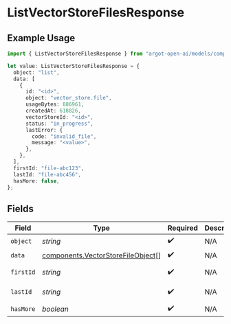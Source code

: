 # ListVectorStoreFilesResponse

## Example Usage

```typescript
import { ListVectorStoreFilesResponse } from "argot-open-ai/models/components";

let value: ListVectorStoreFilesResponse = {
  object: "list",
  data: [
    {
      id: "<id>",
      object: "vector_store.file",
      usageBytes: 886961,
      createdAt: 618826,
      vectorStoreId: "<id>",
      status: "in_progress",
      lastError: {
        code: "invalid_file",
        message: "<value>",
      },
    },
  ],
  firstId: "file-abc123",
  lastId: "file-abc456",
  hasMore: false,
};
```

## Fields

| Field                                                                                  | Type                                                                                   | Required                                                                               | Description                                                                            | Example                                                                                |
| -------------------------------------------------------------------------------------- | -------------------------------------------------------------------------------------- | -------------------------------------------------------------------------------------- | -------------------------------------------------------------------------------------- | -------------------------------------------------------------------------------------- |
| `object`                                                                               | *string*                                                                               | :heavy_check_mark:                                                                     | N/A                                                                                    | list                                                                                   |
| `data`                                                                                 | [components.VectorStoreFileObject](../../models/components/vectorstorefileobject.md)[] | :heavy_check_mark:                                                                     | N/A                                                                                    |                                                                                        |
| `firstId`                                                                              | *string*                                                                               | :heavy_check_mark:                                                                     | N/A                                                                                    | file-abc123                                                                            |
| `lastId`                                                                               | *string*                                                                               | :heavy_check_mark:                                                                     | N/A                                                                                    | file-abc456                                                                            |
| `hasMore`                                                                              | *boolean*                                                                              | :heavy_check_mark:                                                                     | N/A                                                                                    | false                                                                                  |